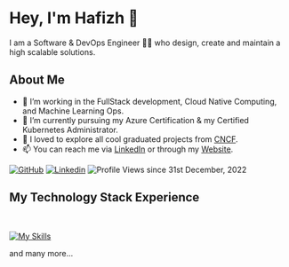 # Hey, I'm Hafizh 👋
I am a Software & DevOps Engineer 🧑‍💻 who design, create and maintain a high scalable solutions.

## About Me
- 👀 I’m working in the FullStack development, Cloud Native Computing, and Machine Learning Ops.
- 🌱 I’m currently pursuing my Azure Certification & my Certified Kubernetes Administrator.
- 💪 I loved to explore all cool graduated projects from [CNCF](https://www.cncf.io/projects/).
- 📫 You can reach me via [LinkedIn](https://www.linkedin.com/in/hafizhahmadzuhdi/) or through my [Website](https://hafizhahmadzuhdi.nl).

[![GitHub](https://img.shields.io/badge/-Github-000?logo=Github&logoColor=white&style=for-the-badge)](https://github.com/hafizhahmadzuhdi)
[![Linkedin](https://img.shields.io/badge/-LinkedIn-blue?style=for-the-badge&logo=Linkedin&logoColor=white)](https://www.linkedin.com/in/hafizhahmadzuhdi/)
![Profile Views since 31st December, 2022](https://komarev.com/ghpvc/?username=hafizhahmadzuhdi&color=brightgreen&style=for-the-badge)

## My Technology Stack Experience
</br>

[![My Skills](https://skillicons.dev/icons?i=js,ts,html,css,python,react,angular,nodejs,azure,mysql,xd,nginx,vscode,netlify,vim,mongodb,androidstudio,cs,django,docker,dotnet,express,fastapi,firebase,flask,gcp,git,github,gitlab,gradle,grafana,heroku,hibernate,java,jest,jquery,kubernetes,laravel,maven,php,redux,spring,selenium,vue,vite&perline=16)](https://mohitya.dev/tools)

and many more...
<!---
hafizhahmadzuhdi/hafizhahmadzuhdi is a ✨ special ✨ repository because its `README.md` (this file) appears on your GitHub profile.
You can click the Preview link to take a look at your changes.
--->
